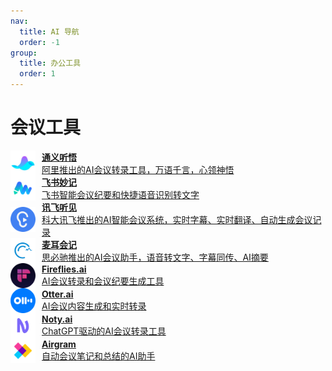 ```yaml
---
nav:
  title: AI 导航
  order: -1
group:
  title: 办公工具
  order: 1
---
```


# 会议工具

<List>
  <a href="https://tingwu.aliyun.com/" style="display:flex; align-items:center;">
    <img src="./imgs/办公工具/会议工具/通义听悟.png" alt="POE" width="40" height="40" style="margin-right: 10px;"/>
    <div>
      <p style="margin: 0; font-weight: bold;">通义听悟</p>
      <p style="margin: 0;">阿里推出的AI会议转录工具，万语千言，心领神悟</p>
    </div>
  </a>
  <a href="https://www.feishu.cn/product/minutes" style="display:flex; align-items:center;">
    <img src="./imgs/办公工具/会议工具/飞书妙记.png" alt="POE" width="40" height="40" style="margin-right: 10px;"/>
    <div>
      <p style="margin: 0; font-weight: bold;">飞书妙记</p>
      <p style="margin: 0;">飞书智能会议纪要和快捷语音识别转文字</p>
    </div>
  </a>
  <a href="https://meeting.iflyrec.com/" style="display:flex; align-items:center;">
    <img src="./imgs/办公工具/会议工具/讯飞听见.png" alt="POE" width="40" height="40" style="margin-right: 10px;"/>
    <div>
      <p style="margin: 0; font-weight: bold;">讯飞听见</p>
      <p style="margin: 0;">科大讯飞推出的AI智能会议系统，实时字幕、实时翻译、自动生成会议记录</p>
    </div>
  </a>
  <a href="https://work.duiopen.com/" style="display:flex; align-items:center;">
    <img src="./imgs/办公工具/会议工具/麦耳会记.png" alt="POE" width="40" height="40" style="margin-right: 10px;"/>
    <div>
      <p style="margin: 0; font-weight: bold;">麦耳会记</p>
      <p style="margin: 0;">思必驰推出的AI会议助手，语音转文字、字幕同传、AI摘要</p>
    </div>
  </a>
  <a href="https://fireflies.ai/" style="display:flex; align-items:center;">
    <img src="./imgs/办公工具/会议工具/Fireflies.ai.png" alt="POE" width="40" height="40" style="margin-right: 10px;"/>
    <div>
      <p style="margin: 0; font-weight: bold;">Fireflies.ai</p>
      <p style="margin: 0;">AI会议转录和会议纪要生成工具</p>
    </div>
  </a>
  <a href="https://otter.ai/" style="display:flex; align-items:center;">
    <img src="./imgs/办公工具/会议工具/Otter.ai.png" alt="POE" width="40" height="40" style="margin-right: 10px;"/>
    <div>
      <p style="margin: 0; font-weight: bold;">Otter.ai</p>
      <p style="margin: 0;">AI会议内容生成和实时转录</p>
    </div>
  </a>
  <a href="https://noty.ai/" style="display:flex; align-items:center;">
    <img src="./imgs/办公工具/会议工具/Noty.ai.png" alt="POE" width="40" height="40" style="margin-right: 10px;"/>
    <div>
      <p style="margin: 0; font-weight: bold;">Noty.ai</p>
      <p style="margin: 0;">ChatGPT驱动的AI会议转录工具</p>
    </div>
  </a>
  <a href="https://www.airgram.io/" style="display:flex; align-items:center;">
    <img src="./imgs/办公工具/会议工具/Airgram.png" alt="POE" width="40" height="40" style="margin-right: 10px;"/>
    <div>
      <p style="margin: 0; font-weight: bold;">Airgram</p>
      <p style="margin: 0;">自动会议笔记和总结的AI助手</p>
    </div>
  </a>
</List>
